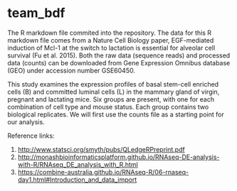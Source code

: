 # team_bdf
The R markdown file commited into the repository.
The data for this R markdown file comes from a Nature Cell Biology paper, EGF-mediated induction of Mcl-1 at the switch to lactation is essential for alveolar cell survival (Fu et al. 2015). Both the raw data (sequence reads) and processed data (counts) can be downloaded from Gene Expression Omnibus database (GEO) under accession number GSE60450.

This study examines the expression profiles of basal stem-cell enriched cells (B) and committed luminal cells (L) in the mammary gland of virgin, pregnant and lactating mice. Six groups are present, with one for each combination of cell type and mouse status. Each group contains two biological replicates. We will first use the counts file as a starting point for our analysis. 

Reference links:
1. http://www.statsci.org/smyth/pubs/QLedgeRPreprint.pdf
2. http://monashbioinformaticsplatform.github.io/RNAseq-DE-analysis-with-R/RNAseq_DE_analysis_with_R.html
3. https://combine-australia.github.io/RNAseq-R/06-rnaseq-day1.html#Introduction_and_data_import
